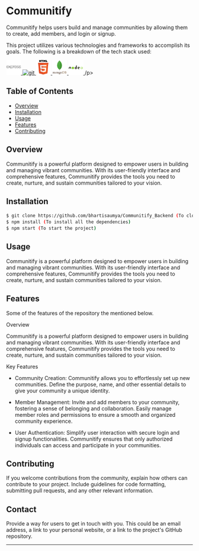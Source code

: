 # Communitify

Communitify helps users build and manage communities by allowing them to create, add members, and login or signup.

This project utilizes various technologies and frameworks to accomplish its goals. The following is a breakdown of the tech stack used:
<p align="left"> </a> <a href="https://expressjs.com" target="_blank" rel="noreferrer"> <img src="https://raw.githubusercontent.com/devicons/devicon/master/icons/express/express-original-wordmark.svg" alt="express" width="40" height="40"/> <a href="https://git-scm.com/" target="_blank" rel="noreferrer"> <img src="https://www.vectorlogo.zone/logos/git-scm/git-scm-icon.svg" alt="git" width="40" height="40"/> </a> <a href="https://www.w3.org/html/" target="_blank" rel="noreferrer"> <img src="https://raw.githubusercontent.com/devicons/devicon/master/icons/html5/html5-original-wordmark.svg" alt="html5" width="40" height="40"/> </a> </a> <a href="https://www.mongodb.com/" target="_blank" rel="noreferrer"> <img src="https://raw.githubusercontent.com/devicons/devicon/master/icons/mongodb/mongodb-original-wordmark.svg" alt="mongodb" width="40" height="40"/> </a> <a href="https://nodejs.org" target="_blank" rel="noreferrer"> <img src="https://raw.githubusercontent.com/devicons/devicon/master/icons/nodejs/nodejs-original-wordmark.svg" alt="nodejs" width="40" height="40"/> </a> /p>

## Table of Contents

- [Overview](#overview)
- [Installation](#installation)
- [Usage](#usage)
- [Features](#features)
- [Contributing](#contributing)

## Overview

Communitify is a powerful platform designed to empower users in building and managing vibrant communities. With its user-friendly interface and comprehensive features, Communitify provides the tools you need to create, nurture, and sustain communities tailored to your vision.

## Installation

```bash
$ git clone https://github.com/bhartisaumya/Communitify_Backend (To clone the github code)
$ npm install (To install all the dependencies)
$ npm start (To start the project)
```

## Usage

Communitify is a powerful platform designed to empower users in building and managing vibrant communities. With its user-friendly interface and comprehensive features, Communitify provides the tools you need to create, nurture, and sustain communities tailored to your vision.

## Features

Some of the features of the repository the mentioned below.


Overview

Communitify is a powerful platform designed to empower users in building and managing vibrant communities. With its user-friendly interface and comprehensive features, Communitify provides the tools you need to create, nurture, and sustain communities tailored to your vision.

Key Features

- Community Creation: Communitify allows you to effortlessly set up new communities. Define the purpose, name, and other essential details to give your community a unique identity.

- Member Management: Invite and add members to your community, fostering a sense of belonging and collaboration. Easily manage member roles and permissions to ensure a smooth and organized community experience.

- User Authentication: Simplify user interaction with secure login and signup functionalities. Communitify ensures that only authorized individuals can access and participate in your communities.

## Contributing

If you welcome contributions from the community, explain how others can contribute to your project. Include guidelines for code formatting, submitting pull requests, and any other relevant information.


## Contact

Provide a way for users to get in touch with you. This could be an email address, a link to your personal website, or a link to the project's GitHub repository.

---

